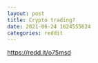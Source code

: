 ```yaml
--- 
layout: post 
title: Crypto trading? 
date: 2021-06-24 1624555624 
categories: reddit 
--- 
```

https://redd.it/o75msd